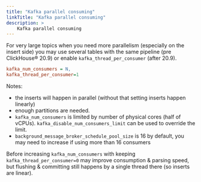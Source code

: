 ```yaml
---
title: "Kafka parallel consuming"
linkTitle: "Kafka parallel consuming"
description: >
    Kafka parallel consuming
---
```

For very large topics when you need more parallelism (especially on the insert side) you may use several tables with the same pipeline (pre ClickHouse® 20.9) or enable `kafka_thread_per_consumer` (after 20.9).

```ini
kafka_num_consumers = N,
kafka_thread_per_consumer=1
```

Notes:

* the inserts will happen in parallel (without that setting inserts happen linearly)
* enough partitions are needed.
* `kafka_num_consumers` is limited by number of physical cores (half of vCPUs). `kafka_disable_num_consumers_limit` can be used to override the limit.
* `background_message_broker_schedule_pool_size` is 16 by default, you may need to increase if using more than 16 consumers

Before increasing `kafka_num_consumers` with keeping `kafka_thread_per_consumer=0` may improve consumption & parsing speed, but flushing & committing still happens by a single thread there (so inserts are linear).
